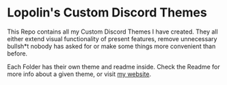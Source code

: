 # Lopolin's Custom Discord Themes
This Repo contains all my Custom Discord Themes I have created. They all either extend visual functionality of present features, remove unnecessary bullsh\*t nobody has asked for or make some things more convenient than before.

Each Folder has their own theme and readme inside. Check the Readme for more info about a given theme, or visit [my website](https://lopolin-lp.github.io).
